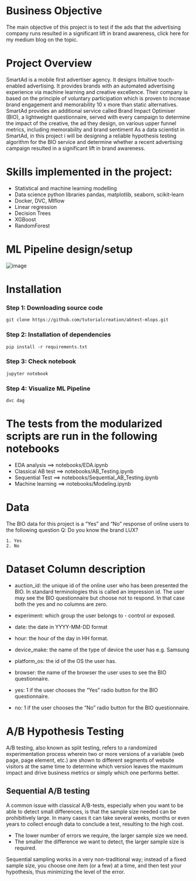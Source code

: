 # Business Objective
The main objective of this project is to test if the ads that the advertising company runs resulted in a significant lift in brand awareness, click here for my medium blog on the topic.

# Project Overview
SmartAd is a mobile first advertiser agency. It designs Intuitive touch-enabled advertising. It provides brands with an automated advertising experience via machine learning and creative excellence. Their company is based on the principle of voluntary participation which is proven to increase brand engagement and memorability 10 x more than static alternatives. SmartAd provides an additional service called Brand Impact Optimiser (BIO), a lightweight questionnaire, served with every campaign to determine the impact of the creative, the ad they design, on various upper funnel metrics, including memorability and brand sentiment As a data scientist in SmartAd, in this project i will be designing a reliable hypothesis testing algorithm for the BIO service and determine whether a recent advertising campaign resulted in a significant lift in brand awareness.

# Skills implemented in the project:
* Statistical and machine learning modelling
* Data science python libraries pandas, matplotlib, seaborn, scikit-learn
* Docker, DVC, Mlflow
* Linear regression
* Decision Trees
* XGBoost
* RandomForest

# ML Pipeline design/setup
![image](https://user-images.githubusercontent.com/49780811/169189105-b9e10399-fb16-4651-87f9-7126535435f4.png)


# Installation
### Step 1: Downloading source code
```
git clone https://github.com/tutorialcreation/abtest-mlops.git
```
### Step 2: Installation of dependencies
```
pip install -r requirements.txt
```
### Step 3: Check notebook
```
jupyter notebook
```
### Step 4: Visualize ML Pipeline
```
dvc dag
```

# The tests from the modularized scripts are run in the following notebooks
* EDA analysis ==> notebooks/EDA.ipynb
* Classical AB test ==> notebooks/AB_Testing.ipynb
* Sequential Test ==> notebooks/Sequential_AB_Testing.ipynb
* Machine learning ==> notebooks/Modeling.ipynb

# Data
The BIO data for this project is a “Yes” and “No” response of online users to the following question
Q: Do you know the brand LUX?

	1. Yes
	2. No

# Dataset Column description
* auction_id: the unique id of the online user who has been presented the BIO. In standard terminologies this is called an impression id. The user may see the BIO questionnaire but choose not to respond. In that case both the yes and no columns are zero.

* experiment: which group the user belongs to - control or exposed.

* date: the date in YYYY-MM-DD format

* hour: the hour of the day in HH format.

* device_make: the name of the type of device the user has e.g. Samsung

* platform_os: the id of the OS the user has.

* browser: the name of the browser the user uses to see the BIO questionnaire.

* yes: 1 if the user chooses the “Yes” radio button for the BIO questionnaire.

* no: 1 if the user chooses the “No” radio button for the BIO questionnaire.

# A/B Hypothesis Testing
A/B testing, also known as split testing, refers to a randomized experimentation process wherein two or more versions of a variable (web page, page element, etc.) are shown to different segments of website visitors at the same time to determine which version leaves the maximum impact and drive business metrics or simply which one performs better.

## Sequential A/B testing
A common issue with classical A/B-tests, especially when you want to be able to detect small differences, is that the sample size needed can be prohibitively large. In many cases it can take several weeks, months or even years to collect enough data to conclude a test, resulting to the high cost.

* The lower number of errors we require, the larger sample size we need.
* The smaller the difference we want to detect, the larger sample size is required.

Sequential sampling works in a very non-traditional way; instead of a fixed sample size, you choose one item (or a few) at a time, and then test your hypothesis, thus minimizing the level of the error.

